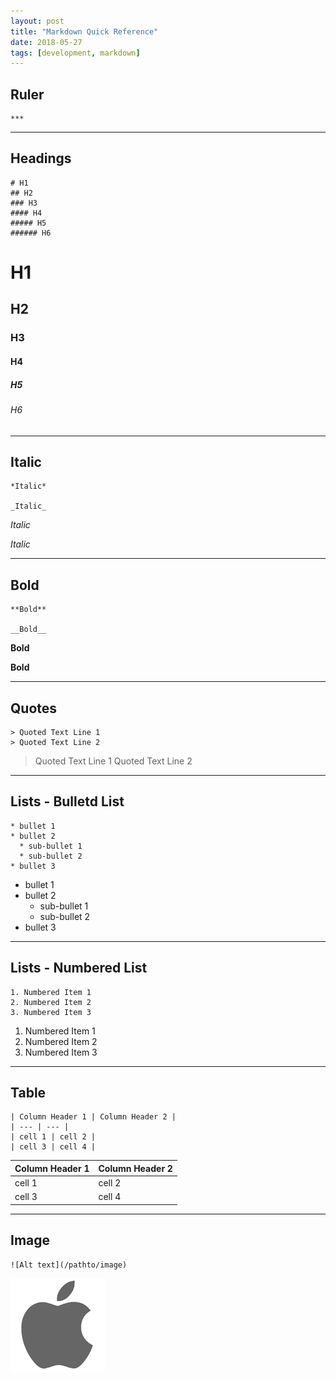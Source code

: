 ```yaml
---
layout: post
title: "Markdown Quick Reference"
date: 2018-05-27
tags: [development, markdown]
---
```


## Ruler
```
***
```

***


## Headings
```
# H1
## H2
### H3
#### H4
##### H5
###### H6
```

# H1
## H2
### H3
#### H4
##### H5
###### H6

***
## Italic
```
*Italic*

_Italic_
```

*Italic*

_Italic_

***
## Bold
```
**Bold**

__Bold__
```

**Bold**

__Bold__

***
## Quotes
```
> Quoted Text Line 1
> Quoted Text Line 2
```

> Quoted Text Line 1
> Quoted Text Line 2

***
## Lists - Bulletd List
```
* bullet 1
* bullet 2
  * sub-bullet 1
  * sub-bullet 2
* bullet 3
```

* bullet 1
* bullet 2
  * sub-bullet 1
  * sub-bullet 2
* bullet 3

***
## Lists - Numbered List

```
1. Numbered Item 1
2. Numbered Item 2
3. Numbered Item 3
```

1. Numbered Item 1
2. Numbered Item 2
3. Numbered Item 3

***
## Table
```
| Column Header 1 | Column Header 2 |
| --- | --- |
| cell 1 | cell 2 |
| cell 3 | cell 4 |
```

| Column Header 1 | Column Header 2 |
| --- | --- |
| cell 1 | cell 2 |
| cell 3 | cell 4 |

***
## Image
```
![Alt text](/pathto/image)
```

![Alt text](/images/download.png)




